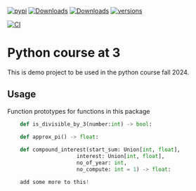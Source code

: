 [![pypi](https://img.shields.io/pypi/v/midsummer.svg)](https://pypi.python.org/pypi/tr3)
[![Downloads](https://static.pepy.tech/badge/midsummer)](https://pepy.tech/project/tr3) 
[![Downloads](https://static.pepy.tech/badge/midsummer/month)](https://pepy.tech/project/tr3)
[![versions](https://img.shields.io/pypi/pyversions/pydantic.svg)](https://github.com/tr3/tr3)

[![CI](https://img.shields.io/github/actions/workflow/status/tr3/blob/1.4/.github/workflows/python-publish.yml)](https://github.com/nfredrik/tr3/actions)
# Python course at 3

This is demo project to be used in the python course fall 2024.

## Usage

Function prototypes for functions in this package

```python
    def is_divisible_by_3(number:int) -> bool:

    def approx_pi() -> float:
    
    def compound_interest(start_sum: Union[int, float],
                      interest: Union[int, float],
                      no_of_year: int,
                      no_compute: int = 1) -> float:

    add some more to this!
```

